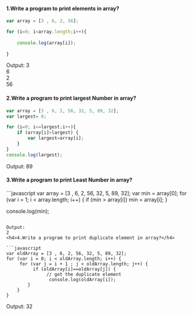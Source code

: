 <h4>1.Write a program to print elements in array?</h4>

```javascript
var array = [3 , 6, 2, 56];

for (i=0; i<array.length;i++){
    
    console.log(array[i]);
  
}
```
Output:
3  
6  
2  
56  

<h4>2.Write a program to print largest Number in array?</h4>

```javascript
var array = [3 , 6, 2, 56, 32, 5, 89, 32];
var largest= 0;

for (i=0; i<=largest;i++){
	if (array[i]>largest) {
		var largest=array[i];
	}
}
console.log(largest);
```
Output:
89  

<h4>3.Write a program to print Least Number in array?</h4>
```javascript
var array = [3 , 6, 2, 56, 32, 5, 89, 32];
var min = array[0];
for (var i = 1; i < array.length; i++) {
    if (min > array[i])
        min = array[i];
}

console.log(min);
```

Output:
2  
<h4>4.Write a program to print duplicate element in array?</h4>

```javascript
var oldArray = [3 , 6, 2, 56, 32, 5, 89, 32];
for (var i = 0; i < oldArray.length; i++) {
     for (var j = i + 1 ; j < oldArray.length; j++) {
          if (oldArray[i]==oldArray[j]) {
               // got the duplicate element
                console.log(oldArray[i]);
        }
    }
}
```

Output:
32  
